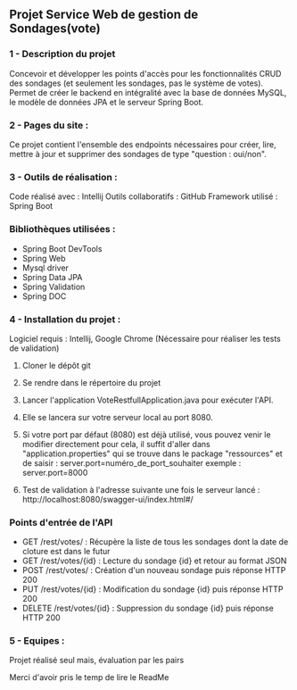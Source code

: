 ## Projet Service Web de gestion de Sondages(vote)

### 1 - Description du projet

Concevoir et développer les points d'accès pour les fonctionnalités CRUD des sondages 
(et seulement les sondages, pas le système de votes). 
Permet de créer le backend en intégralité avec la base de données MySQL, 
le modèle de données JPA et le serveur Spring Boot.

### 2 - Pages du site :
Ce projet contient l'ensemble des endpoints nécessaires pour créer, lire, mettre à jour et supprimer 
des sondages de type "question : oui/non".


### 3 - Outils de réalisation :
Code réalisé avec : Intellij
Outils collaboratifs : GitHub
Framework utilisé : Spring Boot

### Bibliothèques utilisées :
- Spring Boot DevTools
- Spring Web
- Mysql driver
- Spring Data JPA
- Spring Validation
- Spring DOC

### 4 - Installation du projet :
Logiciel requis : Intellij, Google Chrome (Nécessaire pour réaliser les tests de validation)
1. Cloner le dépôt git
2. Se rendre dans le répertoire du projet
3. Lancer l'application VoteRestfullApplication.java pour exécuter l'API. 
4. Elle se lancera sur votre serveur local au port 8080.
5. Si votre port par défaut (8080) est déjà utilisé, vous pouvez venir le modifier directement
pour cela, il suffit d'aller dans "application.properties" qui se trouve 
dans le package "ressources" et de saisir :
server.port=numéro_de_port_souhaiter
exemple : server.port=8000

6. Test de validation à l'adresse suivante une fois le serveur lancé :
http://localhost:8080/swagger-ui/index.html#/

### Points d'entrée de l'API

- GET /rest/votes/ : Récupère la liste de tous les sondages dont la date de cloture est dans le futur
- GET /rest/votes/{id} : Lecture du sondage {id} et retour au format JSON
- POST /rest/votes/ : Création d'un nouveau sondage puis réponse HTTP 200
- PUT /rest/votes/{id} : Modification du sondage {id} puis réponse HTTP 200
- DELETE /rest/votes/{id} : Suppression du sondage {id} puis réponse HTTP 200

### 5 - Equipes :
Projet réalisé seul mais, évaluation par les pairs

Merci d'avoir pris le temp de lire le ReadMe